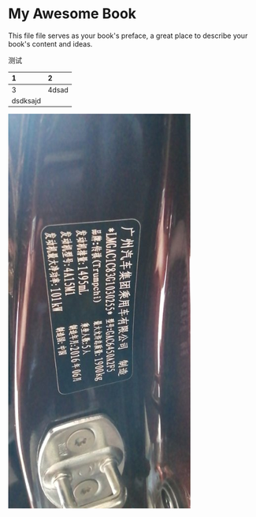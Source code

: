 # My Awesome Book

This file file serves as your book's preface, a great place to describe your book's content and ideas.

测试

| 1 | 2 |
| :--- | :--- |
| 3 | 4dsad |
| dsdksajd |  |

![](/assets/微信图片_20200428093923.jpg)


